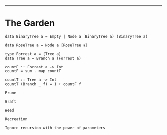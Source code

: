 
----

# The Garden

~~~{ data-language=haskell data-filter=resources/scripts/check.sh }
data BinaryTree a = Empty | Node a (BinaryTree a) (BinaryTree a)
~~~~

~~~{ data-language=haskell data-filter=resources/scripts/check.sh }
data RoseTree a = Node a [RoseTree a]
~~~~

~~~{ data-language=haskell data-filter=resources/scripts/check.sh }
type Forrest a = [Tree a]
data Tree a = Branch a (Forrest a)

countF :: Forrest a -> Int
countF = sum . map countT

countT :: Tree a -> Int
countT (Branch _ f) = 1 + countF f
~~~~

```instruction
Prune
```

```instruction
Graft
```

```instruction
Weed
```

```instruction
Recreation

Ignore recursion with the power of parameters
```
